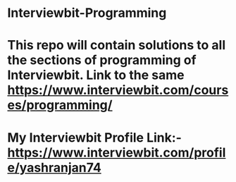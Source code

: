 # Interviewbit-Programming
# This repo will contain solutions to all the sections of programming of Interviewbit. Link to the same https://www.interviewbit.com/courses/programming/
# My Interviewbit Profile Link:- https://www.interviewbit.com/profile/yashranjan74
